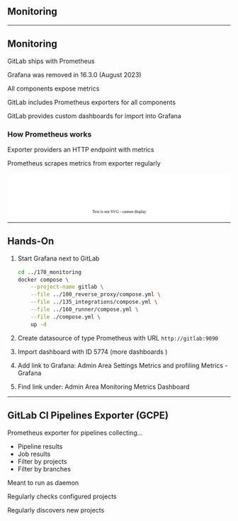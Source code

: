 <!-- .slide: id="gitlab_monitoring" class="vertical-center" -->

<i class="fa-duotone fa-monitor-waveform fa-8x fa-duotone-colors" style="float: right; color: grey;"></i>

## Monitoring

---

## Monitoring

<i class="fa-duotone fa-monitor-waveform fa-4x fa-duotone-colors" style="float: right;"></i>

GitLab ships with Prometheus [<i class="fa-solid fa-arrow-up-right-from-square"></i>](https://docs.gitlab.com/omnibus/settings/grafana.html)

Grafana was removed in 16.3.0 (August 2023) [](https://docs.gitlab.com/ee/update/deprecations.html?removal_milestone=16.3#bundled-grafana-deprecated-and-disabled)

All components expose metrics

GitLab includes Prometheus exporters for all components

GitLab provides custom dashboards for import into Grafana [](https://gitlab.com/gitlab-org/grafana-dashboards)

### How Prometheus works

Exporter providers an HTTP endpoint with metrics

Prometheus scrapes metrics from exporter regularly

![](150_gitlab/170_monitoring/prometheus.drawio.svg) <!-- .element: style="width: 65%;" -->

---

## Hands-On

1. Start Grafana next to GitLab

    ```bash
    cd ../170_monitoring
    docker compose \
        --project-name gitlab \
        --file ../100_reverse_proxy/compose.yml \
        --file ../135_integrations/compose.yml \
        --file ../160_runner/compose.yml \
        --file ./compose.yml \
        up -d
    ```

1. Create datasource of type Prometheus with URL `http://gitlab:9090`

1. Import dashboard with ID 5774 [](https://grafana.com/grafana/dashboards/5774-gitlab-omnibus/) (more dashboards [](https://grafana.com/grafana/dashboards/?search=gitlab&dataSource=prometheus))

1. Add link to Grafana: Admin Area <i class="fa-regular fa-arrow-right"></i> Settings <i class="fa-regular fa-arrow-right"></i> Metrics and profiling <i class="fa-regular fa-arrow-right"></i> Metrics - Grafana

1. Find link under: Admin Area <i class="fa-regular fa-arrow-right"></i> Monitoring <i class="fa-regular fa-arrow-right"></i> Metrics Dashboard

---

## GitLab CI Pipelines Exporter (GCPE)

<i class="fa-duotone fa-hose fa-4x fa-duotone-colors" style="float: right;"></i>

Prometheus exporter for pipelines [<i class="fa-solid fa-arrow-up-right-from-square"></i>](https://github.com/mvisonneau/gitlab-ci-pipelines-exporter) collecting...

- Pipeline results
- Job results
- Filter by projects
- Filter by branches

Meant to run as daemon

Regularly checks configured projects

Regularly discovers new projects
